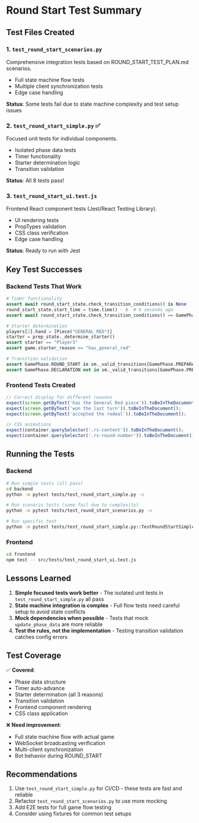 # Round Start Test Summary

## Test Files Created

### 1. `test_round_start_scenarios.py`
Comprehensive integration tests based on ROUND_START_TEST_PLAN.md scenarios.
- Full state machine flow tests
- Multiple client synchronization tests
- Edge case handling

**Status**: Some tests fail due to state machine complexity and test setup issues

### 2. `test_round_start_simple.py` ✅
Focused unit tests for individual components.
- Isolated phase data tests
- Timer functionality
- Starter determination logic
- Transition validation

**Status**: All 8 tests pass!

### 3. `test_round_start_ui.test.js`
Frontend React component tests (Jest/React Testing Library).
- UI rendering tests
- PropTypes validation
- CSS class verification
- Edge case handling

**Status**: Ready to run with Jest

## Key Test Successes

### Backend Tests That Work
```python
# Timer functionality
assert await round_start_state.check_transition_conditions() is None
round_start_state.start_time = time.time() - 6  # 6 seconds ago
assert await round_start_state.check_transition_conditions() == GamePhase.DECLARATION

# Starter determination
players[2].hand = [Piece("GENERAL_RED")]
starter = prep_state._determine_starter()
assert starter == "Player3"
assert game.starter_reason == "has_general_red"

# Transition validation
assert GamePhase.ROUND_START in sm._valid_transitions[GamePhase.PREPARATION]
assert GamePhase.DECLARATION not in sm._valid_transitions[GamePhase.PREPARATION]
```

### Frontend Tests Created
```javascript
// Correct display for different reasons
expect(screen.getByText('has the General Red piece')).toBeInTheDocument();
expect(screen.getByText('won the last turn')).toBeInTheDocument();
expect(screen.getByText('accepted the redeal')).toBeInTheDocument();

// CSS animations
expect(container.querySelector('.rs-content')).toBeInTheDocument();
expect(container.querySelector('.rs-round-number')).toBeInTheDocument();
```

## Running the Tests

### Backend
```bash
# Run simple tests (all pass)
cd backend
python -m pytest tests/test_round_start_simple.py -v

# Run scenario tests (some fail due to complexity)
python -m pytest tests/test_round_start_scenarios.py -v

# Run specific test
python -m pytest tests/test_round_start_simple.py::TestRoundStartSimple::test_round_start_timer -v
```

### Frontend
```bash
cd frontend
npm test -- src/tests/test_round_start_ui.test.js
```

## Lessons Learned

1. **Simple focused tests work better** - The isolated unit tests in `test_round_start_simple.py` all pass
2. **State machine integration is complex** - Full flow tests need careful setup to avoid state conflicts
3. **Mock dependencies when possible** - Tests that mock `update_phase_data` are more reliable
4. **Test the rules, not the implementation** - Testing transition validation catches config errors

## Test Coverage

✅ **Covered**:
- Phase data structure
- Timer auto-advance
- Starter determination (all 3 reasons)
- Transition validation
- Frontend component rendering
- CSS class application

❌ **Need improvement**:
- Full state machine flow with actual game
- WebSocket broadcasting verification
- Multi-client synchronization
- Bot behavior during ROUND_START

## Recommendations

1. Use `test_round_start_simple.py` for CI/CD - these tests are fast and reliable
2. Refactor `test_round_start_scenarios.py` to use more mocking
3. Add E2E tests for full game flow testing
4. Consider using fixtures for common test setups